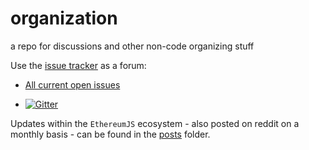 # organization
a repo for discussions and other non-code organizing stuff

Use the [issue tracker](https://github.com/ethereumjs/organization/issues) as a forum:   
 
* [All current open issues](https://waffle.io/ethereumjs/organization)

* [![Gitter](https://img.shields.io/gitter/room/ethereum/ethereumjs-lib.svg?style=flat-square)](https://gitter.im/ethereum/ethereumjs-lib) 

Updates within the ``EthereumJS`` ecosystem - also posted on reddit on a monthly basis - can be found in the [posts](./posts/) folder.
